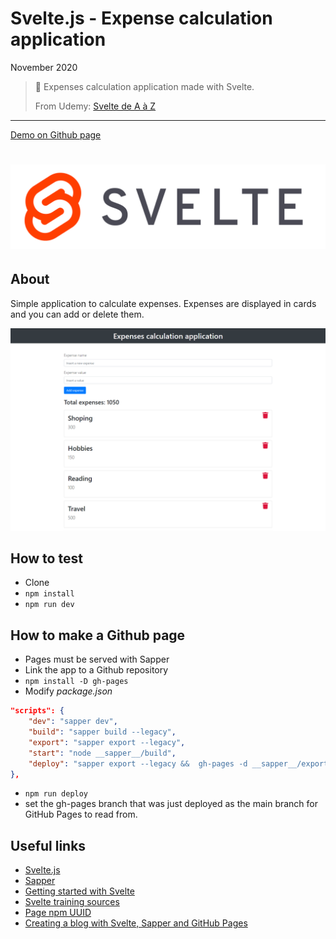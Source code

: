 # Svelte.js - Expense calculation application

November 2020

> 🔨  Expenses calculation application made with Svelte.
>
> From Udemy: [Svelte de A à Z](https://www.udemy.com/course/svelte-de-a-a-z/)

* * *

[Demo on Github page](https://raigyo.github.io/svelte-sapper-spending/)

<h1 align="center">
    <img src="_readme-img/svelte-logo.png">
</h1>

## About

Simple application to calculate expenses. Expenses are displayed in cards and you can add or delete
them.

![capture](_readme-img/capture-01.png)

## How to test

- Clone
- `npm install`
- `npm run dev`

## How to make a Github page

- Pages must be served with Sapper
- Link the app to a Github repository
- `npm install -D gh-pages`
- Modify *package.json*

````json
"scripts": {
    "dev": "sapper dev",
    "build": "sapper build --legacy",
    "export": "sapper export --legacy",
    "start": "node __sapper__/build",
    "deploy": "sapper export --legacy &&  gh-pages -d __sapper__/export"
},
````
- `npm run deploy`
- set the gh-pages branch that was just deployed as the main branch for GitHub Pages to read from.

## Useful links

- [Svelte.js](https://svelte.dev/)
- [Sapper](https://sapper.svelte.dev/)
- [Getting started with Svelte](https://developer.mozilla.org/en-US/docs/Learn/Tools_and_testing/Client-side_JavaScript_frameworks/Svelte_getting_started)
- [Svelte training sources](https://github.com/Ziratsu/SourceSvelte)
- [Page npm UUID](https://www.npmjs.com/package/uuid)
- [Creating a blog with Svelte, Sapper and GitHub Pages](https://newcurrent.se/blog/create-markdown-sapper-svelte-blog)